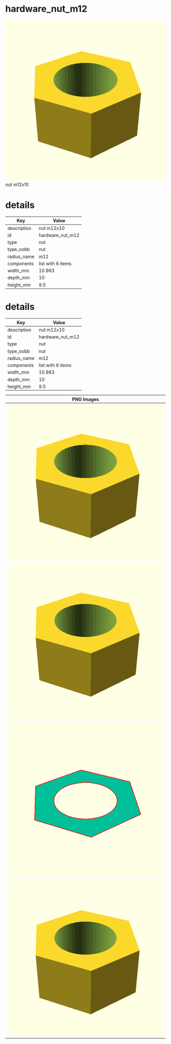 # hardware_nut_m12  
![true.png](true.png)  
nut m12x10
# details
| Key         | Value                                                                                                                                                                                                                                                                                                                                                                                                                                                                                                                                                                                                                                   |
| ----------- | --------------------------------------------------------------------------------------------------------------------------------------------------------------------------------------------------------------------------------------------------------------------------------------------------------------------------------------------------------------------------------------------------------------------------------------------------------------------------------------------------------------------------------------------------------------------------------------------------------------------------------------- |
| description | nut m12x10                                                                                                                                                                                                                                                                                                                                                                                                                                                                                                                                                                                                                              |
| id          | hardware_nut_m12                                                                                                                                                                                                                                                                                                                                                                                                                                                                                                                                                                                                                        |
| type        | nut                                                                                                                                                                                                                                                                                                                                                                                                                                                                                                                                                                                                                                     |
| type_oobb   | nut                                                                                                                                                                                                                                                                                                                                                                                                                                                                                                                                                                                                                                     |
| radius_name | m12                                                                                                                                                                                                                                                                                                                                                                                                                                                                                                                                                                                                                                     |
| components  | list with 6 items                                                                                                                                                                                                                                                                                                                                                                                                                                                                                                                                                                                                                       |
| width_mm    | 10.963                                                                                                                                                                                                                                                                                                                                                                                                                                                                                                                                                                                                                                  |
| depth_mm    | 10                                                                                                                                                                                                                                                                                                                                                                                                                                                                                                                                                                                                                                      |
| height_mm   | 9.5                                                                                                                                                                                                                                                                                                                                                                                                                                                                                                                                                                                                                                     |

# details
| Key         | Value                                                                                                                                                                                                                                                                                                                                                                                                                                                                                                                                                                                                                                   |
| ----------- | --------------------------------------------------------------------------------------------------------------------------------------------------------------------------------------------------------------------------------------------------------------------------------------------------------------------------------------------------------------------------------------------------------------------------------------------------------------------------------------------------------------------------------------------------------------------------------------------------------------------------------------- |
| description | nut m12x10                                                                                                                                                                                                                                                                                                                                                                                                                                                                                                                                                                                                                              |
| id          | hardware_nut_m12                                                                                                                                                                                                                                                                                                                                                                                                                                                                                                                                                                                                                        |
| type        | nut                                                                                                                                                                                                                                                                                                                                                                                                                                                                                                                                                                                                                                     |
| type_oobb   | nut                                                                                                                                                                                                                                                                                                                                                                                                                                                                                                                                                                                                                                     |
| radius_name | m12                                                                                                                                                                                                                                                                                                                                                                                                                                                                                                                                                                                                                                     |
| components  | list with 6 items                                                                                                                                                                                                                                                                                                                                                                                                                                                                                                                                                                                                                       |
| width_mm    | 10.963                                                                                                                                                                                                                                                                                                                                                                                                                                                                                                                                                                                                                                  |
| depth_mm    | 10                                                                                                                                                                                                                                                                                                                                                                                                                                                                                                                                                                                                                                      |
| height_mm   | 9.5                                                                                                                                                                                                                                                                                                                                                                                                                                                                                                                                                                                                                                     |

| PNG Images |
| --- |
| ![3dpr.png](3dpr.png) |
| ![laser.png](laser.png) |
| ![laser_flat.png](laser_flat.png) |
| ![true.png](true.png) |


